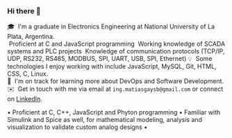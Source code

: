 ### Hi there 👋

<!--
**matiasgays/matiasgays** is a ✨ _special_ ✨ repository because its `README.md` (this file) appears on your GitHub profile.

Here are some ideas to get you started:

- 🔭 I’m currently working on ...
- 🌱 I’m currently learning ...
- 👯 I’m looking to collaborate on ...
- 🤔 I’m looking for help with ...
- 💬 Ask me about ...
- 📫 How to reach me: ...
- 😄 Pronouns: ...
- ⚡ Fun fact: ...
-->

  🎓 &nbsp;I'm a graduate in Electronics Engineering at National University of La Plata, Argentina.\
  &nbsp;Proficient at C and JavaScript programming
  &nbsp;Working knowledge of SCADA systems and PLC projects
  &nbsp;Knowledge of communication protocols (TCP/IP, UDP, RS232, RS485, MODBUS, SPI, UART, USB, SPI, Ethernet)
  💡 &nbsp;Some technologies I enjoy working with include JavaScript, MySQL, Git, HTML, CSS, C, Linux.\
  🌱 &nbsp;I'm on track for learning more about DevOps and Software Development.\
  ✉️ &nbsp;Get in touch with me via email at ```ing.matiasgaysb@gmail.com``` or connect on [LinkedIn](https://www.linkedin.com/in/matiasgays/). 

•	Proficient at C, C++, JavaScript and Phyton programming
•	Familiar with Simulink and Spice as well, for mathematical modeling, analysis and visualization to validate custom analog designs
•	
